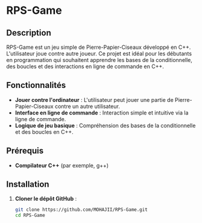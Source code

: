 # RPS-Game

## Description
RPS-Game est un jeu simple de Pierre-Papier-Ciseaux développé en C++. L'utilisateur joue contre autre joueur. Ce projet est idéal pour les débutants en programmation qui souhaitent apprendre les bases de la conditionnelle, des boucles et des interactions en ligne de commande en C++.

## Fonctionnalités
- **Jouer contre l'ordinateur** : L'utilisateur peut jouer une partie de Pierre-Papier-Ciseaux contre un autre utilisateur.
- **Interface en ligne de commande** : Interaction simple et intuitive via la ligne de commande.
- **Logique de jeu basique** : Compréhension des bases de la conditionnelle et des boucles en C++.

## Prérequis
- **Compilateur C++** (par exemple, g++)

## Installation

1. **Cloner le dépôt GitHub** :
   ```bash
   git clone https://github.com/MOHAJII/RPS-Game.git
   cd RPS-Game
